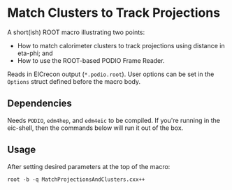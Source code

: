 # Match Clusters to Track Projections

A short(ish) ROOT macro illustrating two points:

  - How to match calorimeter clusters to track projections using
    distance in eta-phi; and
  - How to use the ROOT-based PODIO Frame Reader.

Reads in EICrecon output (`*.podio.root`). User options can be set in the `Options`
struct defined before the macro body.


## Dependencies

Needs `PODIO`, `edm4hep`, and `edm4eic` to be compiled. If you're running
in the eic-shell, then the commands below will run it out of the box.


## Usage

After setting desired parameters at the top of the macro:

```
root -b -q MatchProjectionsAndClusters.cxx++
```
